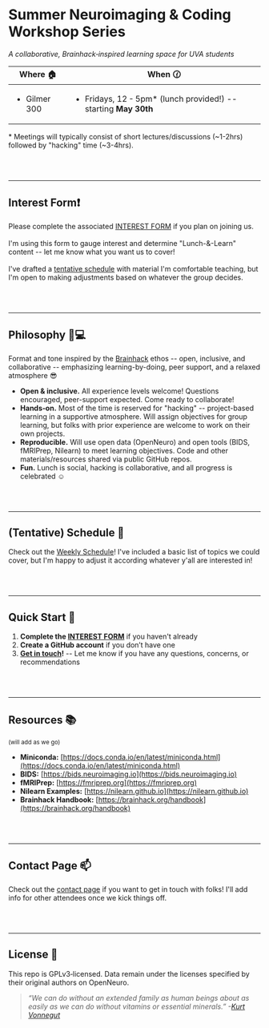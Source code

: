 # Summer Neuroimaging & Coding Workshop Series

*A collaborative, Brainhack‑inspired learning space for UVA students*

<!-- raw HTML below -->
<table>
  <thead>
    <tr>
      <th>Where 🏠</th>
      <th>When 🕜</th>
    </tr>
  </thead>
  <tbody>
    <tr>
      <td valign="top">
        <ul>
          <li>Gilmer 300</li>
        </ul>
      </td>
      <td valign="top">
        <ul>
          <li>Fridays, 12 - 5pm* (lunch provided!) -- starting <b>May 30th</b></li>
        </ul>
      </td>
    </tr>
  </tbody>
</table>

\* Meetings will typically consist of short lectures/discussions (\~1-2hrs) followed by "hacking" time (\~3-4hrs).

<br><br>

---
## Interest Form❗

Please complete the associated [INTEREST FORM](https://docs.google.com/forms/d/e/1FAIpQLSfvPhS4zap0IQcJPFgHGkHC3FtQ1hPoZa68psjaY3ugceDI2A/viewform?usp=sharing) if you plan on joining us. 
<br><br>
I'm using this form to gauge interest and determine "Lunch-&-Learn" content -- let me know what you want us to cover! 
<br><br>
I've drafted a [tentative schedule](./schedule.md) with material I'm comfortable teaching, but I'm open to making adjustments based on whatever the group decides.

<br><br>

---
## Philosophy 🧠💻

Format and tone inspired by the [Brainhack](https://brainhack.org/about.html) ethos -- open, inclusive, and collaborative -- emphasizing learning-by-doing, peer support, and a relaxed atmosphere 😎

* **Open & inclusive.** All experience levels welcome! Questions encouraged, peer-support expected. Come ready to collaborate!
* **Hands‑on.** Most of the time is reserved for "hacking" -- project-based learning in a supportive atmosphere. Will assign objectives for group learning, but folks with prior experience are welcome to work on their own projects.
* **Reproducible.** Will use open data (OpenNeuro) and open tools (BIDS, fMRIPrep, Nilearn) to meet learning objectives. Code and other materials/resources shared via public GitHub repos.
* **Fun.** Lunch is social, hacking is collaborative, and all progress is celebrated ☺️

<br><br>

---
## (Tentative) Schedule 📅

Check out the [Weekly Schedule](./schedule.md)! I've included a basic list of topics we could cover, but I'm happy to adjust it according whatever y'all are interested in!

<br><br>

---
## Quick Start 🚀

1. **Complete the [INTEREST FORM](https://docs.google.com/forms/d/e/1FAIpQLSfvPhS4zap0IQcJPFgHGkHC3FtQ1hPoZa68psjaY3ugceDI2A/viewform?usp=sharing)** if you haven't already
3. **Create a GitHub account** if you don’t have one
4. **[Get in touch](./contact.md)!** -- Let me know if you have any questions, concerns, or recommendations

<br><br>

---
## Resources 📚
<sub>(will add as we go)<sub>
* **Miniconda:** [https://docs.conda.io/en/latest/miniconda.html](https://docs.conda.io/en/latest/miniconda.html)
* **BIDS:** [https://bids.neuroimaging.io](https://bids.neuroimaging.io)
* **fMRIPrep:** [https://fmriprep.org](https://fmriprep.org)
* **Nilearn Examples:** [https://nilearn.github.io](https://nilearn.github.io)
* **Brainhack Handbook:** [https://brainhack.org/handbook](https://brainhack.org/handbook)

<br><br>

---
## Contact Page 📫

Check out the [contact page](./contact.md) if you want to get in touch with folks! I'll add info for other attendees once we kick things off.

<br><br>

---
## License 📝

This repo is GPLv3‑licensed. Data remain under the licenses specified by their original authors on OpenNeuro.

> *“We can do without an extended family as human beings about as easily as we can do without vitamins or essential minerals.” -[Kurt Vonnegut](https://www.npr.org/transcripts/5165342)*
